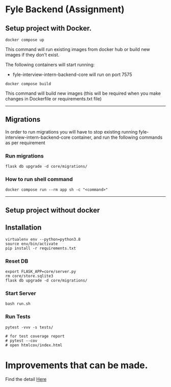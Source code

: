 # Fyle Backend (Assignment)

## Setup project with Docker.

```
docker compose up
```

This command will run existing images from docker hub or build new images if they don't exist.

The following containers will start running:

- fyle-interview-intern-backend-core will run on port 7575

```
docker compose build
```

This command will build new images (this will be required when you make changes in Dockerfile or requirements.txt file)



---

## Migrations

In order to run migrations you will have to stop existing running fyle-interview-intern-backend-core container, and run the following commands as per requirement


### Run migrations

```
flask db upgrade -d core/migrations/
```

### How to run shell command
```
docker compose run --rm app sh -c "<command>"
```

---

## Setup project without docker


## Installation

```
virtualenv env --python=python3.8
source env/bin/activate
pip install -r requirements.txt
```
### Reset DB

```
export FLASK_APP=core/server.py
rm core/store.sqlite3
flask db upgrade -d core/migrations/
```
### Start Server

```
bash run.sh
```
### Run Tests

```
pytest -vvv -s tests/

# for test coverage report
# pytest --cov
# open htmlcov/index.html
```
# Improvements that can be made.
Find the detail [Here](https://github.com/loharvikas/fyle-interview-intern-backend/blob/main/Improvement.md)
